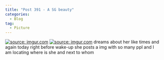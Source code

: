 ```yaml
---
title: "Post 391 - A SG beauty"
categories:
  - Blog
tag:
  - Picture
---
```


<a href="https://imgur.com/Hxrgtwb"><img src="https://i.imgur.com/Hxrgtwb.jpg" title="source: imgur.com" /></a>
<a href="https://imgur.com/pxGa4fN"><img src="https://i.imgur.com/pxGa4fN.jpg" title="source: imgur.com" /></a>
dreams about her like times and again today right before wake-up
she posts a img with so many ppl and I am locating where is she and next to whom

<script src="https://utteranc.es/client.js"
        repo="serendipityinlife/serendipityinlife.github.io"
        issue-term="pathname"
        theme="github-light"
        crossorigin="anonymous"
        async>
</script>

